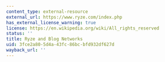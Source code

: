 ```yaml
---
content_type: external-resource
external_url: https://www.ryze.com/index.php
has_external_license_warning: true
license: https://en.wikipedia.org/wiki/All_rights_reserved
status: ''
title: Ryze and Blog Networks
uid: 3fce2a80-5d4a-43fc-86bc-bfd932df627d
wayback_url: ''
---
```

